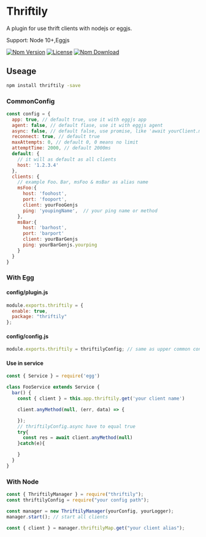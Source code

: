 # Thriftily

A plugin for use thrift clients with nodejs or eggjs.

Support: Node 10+,Eggjs

[![Npm Version](https://img.shields.io/npm/v/thriftily.svg?style=flat-square)](https://www.npmjs.com/package/thriftily)
[![License](https://img.shields.io/github/license/loveonelong/thriftily.svg?style=flat-square)](https://img.shields.io/github/license/loveonelong/thriftily.svg)
[![Npm Download](https://img.shields.io/npm/dm/thriftily.svg?style=flat-square)](https://www.npmjs.com/package/thriftily)

## Useage

```bash
npm install thriftily -save
```

### CommonConfig

```javascript
const config = {
  app: true, // default true, use it with eggjs app
  agent: false, // default flase, use it with eggjs agent
  async: false, // default false, use promise, like 'await yourClient.method()'
  reconnect: true, // default true
  maxAttempts: 0, // default 0, 0 means no limit
  attemptTime: 2000, // default 2000ms
  default: {
    // it will as default as all clients
    host: '1.2.3.4'
  },
  clients: {
    // example Foo、Bar, msFoo & msBar as alias name
    msFoo:{
      host: 'foohost',
      port: 'fooport',
      client: yourFooGenjs
      ping: 'youpingName',  // your ping name or method
    },
    msBar:{
      host: 'barhost',
      port: 'barport'
      client: yourBarGenjs
      ping: yourBarGenjs.yourping
    }
  }
}
```

### With Egg

#### config/plugin.js

```javascript
module.exports.thriftily = {
  enable: true,
  package: "thriftily"
};
```

#### config/config.js

```javascript
module.exports.thriftily = thriftilyConfig; // same as upper common config
```

#### Use in service

```javascript
const { Service } = require('egg')

class FooService extends Service {
  bar() {
    const { client } = this.app.thriftily.get('your client name')

    client.anyMethod(null, (err, data) => {

    });
    // thriftilyConfig.async have to equal true
    try{
      const res = await client.anyMethod(null)
    }catch(e){

    }
  }
}
```

### With Node

```javascript
const { ThriftilyManager } = require("thriftily");
const thriftilyConfig = require("your config path");

const manager = new ThriftilyManager(yourConfig, yourLogger);
manager.start(); // start all clients

const { client } = manager.thriftilyMap.get("your client alias");
```
